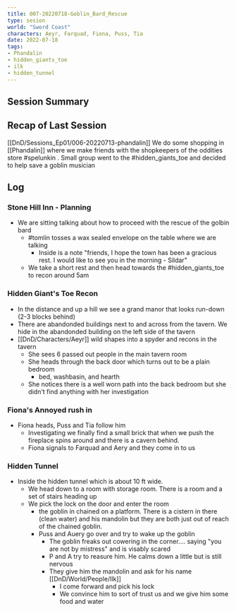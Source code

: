 ```yaml
---
title: 007-20220718-Goblin_Bard_Rescue
type: sesion
world: "Sword Coast"
characters: Aeyr, Farquad, Fiona, Puss, Tia
date: 2022-07-18
tags: 
- Phandalin
- hidden_giants_toe
- ilk
- hidden_tunnel
---
```


## Session Summary

## Recap of Last Session
[[DnD/Sessions_Ep01/006-20220713-phandalin]]
We do some shopping in [[Phandalin]] where we make friends with the shopkeepers of the oddities store #spelunkin .  Small group went to the #hidden_giants_toe  and decided to help save a goblin musician

## Log

### Stone Hill Inn - Planning
* We are sitting talking about how to proceed with the rescue of the golbin bard
	* #tomlin tosses a wax sealed envelope on the table where we are talking
		* Inside is a note "friends, I hope the town has been a gracious rest. I would like to see you in the morning - Sildar"
	* We take a short rest and then head towards the #hidden_giants_toe  to recon around 5am

### Hidden Giant's Toe Recon

* In the distance and up a hill we see a grand manor that looks run-down (2-3 blocks behind)
* There are abandonded buildings next to and across from the tavern. We hide in the abandonded building on the left side of the tavern
* [[DnD/Characters/Aeyr]] wild shapes into a spyder and recons in the tavern
	* She sees 6 passed out people in the main tavern room
	* She heads through the back door which turns out to be a plain bedroom
		* bed, washbasin, and hearth
	* She notices there is a well worn path into the back bedroom but she didn't find anything with her investigation

### Fiona's Annoyed rush in
* Fiona heads, Puss and Tia follow him
	* Investigating we finally find a small brick that when we push the fireplace spins around and there is a cavern behind.
	* Fiona signals to Farquad and Aery and they come in to us

### Hidden Tunnel
* Inside the hidden tunnel which is about 10 ft wide. 
	* We head down to a room with storage room. There is a room and a set of stairs heading up
	* We pick the lock on the door and enter the room
		* the goblin in chained on a platform. There is a cistern in there (clean water) and his mandolin but they are both just out of reach of the chained goblin.
		* Puss and Auery go over and try to wake up the goblin
			* The goblin freaks out cowering in the corner.... saying "you are not by mistress" and is visably scared
			* P and A try to reasure him. He calms down a little but is still nervous
			* They give him the mandolin and ask for his name [[DnD/World/People/Ilk]]
				* I come forward and pick his lock
				* We convince him to sort of trust us and we give him some food and water